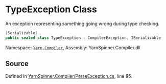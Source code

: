 # TypeException Class

An exception representing something going wrong during type checking.


```csharp
[Serializable]
public sealed class TypeException : CompilerException, ISerializable
```



<div class="class-metadata">

Namespace: [`Yarn.Compiler`](/api/csharp/yarn.compiler/README.md), Assembly: YarnSpinner.Compiler.dll
</div>

## Source
Defined in [YarnSpinner.Compiler/ParseException.cs](https://github.com/YarnSpinnerTool/YarnSpinner//blob/develop/YarnSpinner.Compiler/ParseException.cs#L85), line 85.
